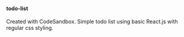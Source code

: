 #### todo-list
Created with CodeSandbox.
Simple todo list using basic React.js with regular css styling.
